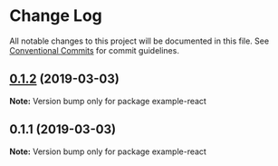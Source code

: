 # Change Log

All notable changes to this project will be documented in this file.
See [Conventional Commits](https://conventionalcommits.org) for commit guidelines.

## [0.1.2](https://github.com/FrontendRangers/platoon/compare/example-react@0.1.1...example-react@0.1.2) (2019-03-03)

**Note:** Version bump only for package example-react





## 0.1.1 (2019-03-03)

**Note:** Version bump only for package example-react
